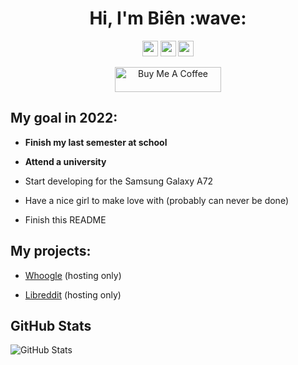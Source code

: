 <h1 align="center">Hi, I'm Biên :wave:</h1>
<div align="center">
  <p>
    <a href="https://bit.ly/BienEntrance"><img src="https://img.shields.io/badge/telegram-%231DA1F2.svg?&style=for-the-badge&logo=telegram&logoColor=white" height=25></a>
    <a href="https://bit.ly/BienAtFacebook"><img src="https://img.shields.io/badge/facebook-%231DA1F2.svg?&style=for-the-badge&logo=facebook&logoColor=white" height=25></a>
    <a href="https://bit.ly/BienAtXDA"><img src="https://img.shields.io/badge/XDA-%231DA1F2.svg?&style=for-the-badge&logo=xdadevelopers&logoColor=white" height=25></a>
  </p>
  <p>
    <a href="https://www.buymeacoffee.com/TO-BE-DONE-NO-ETA" target="_blank" rel="noreferrer nofollow">
      <img src="https://cdn.buymeacoffee.com/buttons/default-red.png" alt="Buy Me A Coffee" height="40" width="170" >
    </a>
  </p>
</div>

<h2>My goal in 2022:</h2>
  <ul>
    <p><b><li>Finish my last semester at school</li></b></p>
    <p><b><li>Attend a university</li></b></p>
    <p><li>Start developing for the Samsung Galaxy A72</li></p>
    <p><li>Have a nice girl to make love with (probably can never be done)</li></p>
    <p><li>Finish this README</li></p>
  </ul>
 
 <h2>My projects:</h2>
   <ul>
     <p><li><a href="https://bit.ly/BienAtWhoogle">Whoogle</a> (hosting only)</li></p>
     <p><li><a href="https://bit.ly/BienAtLibreddit">Libreddit</a> (hosting only)</li></p>
   </ul>
 
<h2>GitHub Stats</h2>
  <p><img src="https://github-readme-stats.vercel.app/api?username=BienAtGithub&amp;show_icons=true" alt="GitHub Stats"></p>
